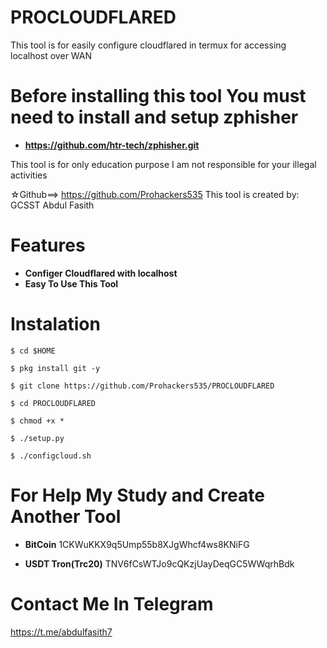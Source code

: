# PROCLOUDFLARED
This tool is for easily configure cloudflared in termux for accessing localhost over WAN

# Before installing this tool You must need to install and setup zphisher
- **https://github.com/htr-tech/zphisher.git**


This tool is for only education purpose
I am not responsible for your illegal activities

☆Github==> https://github.com/Prohackers535
This tool is created by:
                     GCSST
                     Abdul Fasith
# Features 

- **Configer Cloudflared with localhost**
- **Easy To Use This Tool**

# Instalation 

```
$ cd $HOME
```
```
$ pkg install git -y
```
```
$ git clone https://github.com/Prohackers535/PROCLOUDFLARED
```
```
$ cd PROCLOUDFLARED
```
```
$ chmod +x *
```
```
$ ./setup.py
```
```
$ ./configcloud.sh
```

# For Help My Study and Create Another Tool

- **BitCoin**
  1CKWuKKX9q5Ump55b8XJgWhcf4ws8KNiFG

- **USDT Tron(Trc20)**
  TNV6fCsWTJo9cQKzjUayDeqGC5WWqrhBdk



# Contact Me In Telegram

  https://t.me/abdulfasith7

